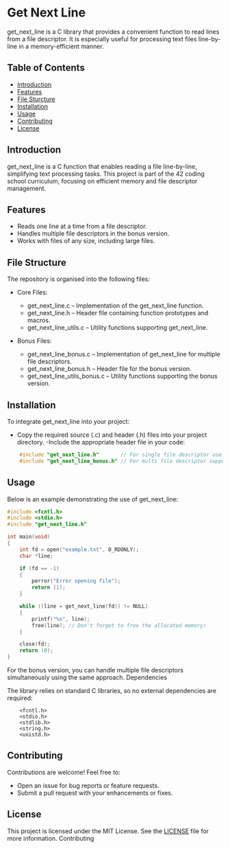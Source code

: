 # Get Next Line

get_next_line is a C library that provides a convenient function to read lines from a file descriptor. It is especially useful for processing text files line-by-line in a memory-efficient manner.

## Table of Contents
- [Introduction](#introduction)
- [Features](#features)
- [File Sturcture](#file-structure)
- [Installation](#installation)
- [Usage](#usage)
- [Contributing](#contributing)
- [License](#license)

## Introduction
get_next_line is a C function that enables reading a file line-by-line, simplifying text processing tasks. This project is part of the 42 coding school curriculum, focusing on efficient memory and file descriptor management.

## Features

- Reads one line at a time from a file descriptor.
- Handles multiple file descriptors in the bonus version.
- Works with files of any size, including large files.

## File Structure

The repository is organised into the following files:

- Core Files:
    - get_next_line.c – Implementation of the get_next_line function.
    - get_next_line.h – Header file containing function prototypes and macros.
    - get_next_line_utils.c – Utility functions supporting get_next_line.

- Bonus Files:
    - get_next_line_bonus.c – Implementation of get_next_line for multiple file descriptors.
    - get_next_line_bonus.h – Header file for the bonus version.
    - get_next_line_utils_bonus.c – Utility functions supporting the bonus version.

## Installation

To integrate get_next_line into your project:

- Copy the required source (.c) and header (.h) files into your project directory.
-Include the appropriate header file in your code:
```c
    #include "get_next_line.h"       // For single file descriptor use.
    #include "get_next_line_bonus.h" // For multi file descriptor support (bonus version).
```

## Usage

Below is an example demonstrating the use of get_next_line:
```c
#include <fcntl.h>
#include <stdio.h>
#include "get_next_line.h"

int main(void)
{
    int fd = open("example.txt", O_RDONLY);
    char *line;

    if (fd == -1)
    {
        perror("Error opening file");
        return (1);
    }

    while ((line = get_next_line(fd)) != NULL)
    {
        printf("%s", line);
        free(line); // Don't forget to free the allocated memory!
    }

    close(fd);
    return (0);
}
```
For the bonus version, you can handle multiple file descriptors simultaneously using the same approach.
Dependencies

The library relies on standard C libraries, so no external dependencies are required:
```
    <fcntl.h>
    <stdio.h>
    <stdlib.h>
    <string.h>
    <unistd.h>
```
## Contributing

Contributions are welcome! Feel free to:
- Open an issue for bug reports or feature requests.
- Submit a pull request with your enhancements or fixes.

## License

This project is licensed under the MIT License. See the [LICENSE](LICENSE) file for more information.
Contributing
